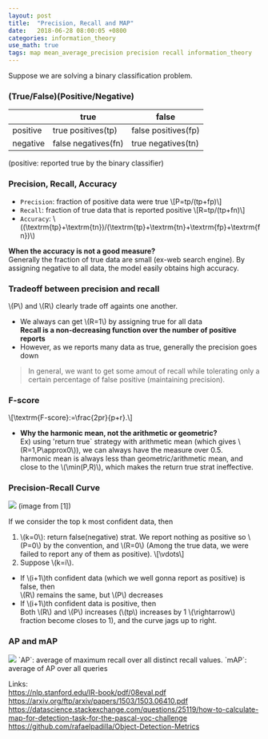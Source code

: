 ```yaml
---
layout: post
title:  "Precision, Recall and MAP"
date:   2018-06-28 08:00:05 +0800
categories: information_theory
use_math: true
tags: map mean_average_precision precision recall information_theory
---
```


Suppose we are solving a binary classification problem.

### (True/False)(Positive/Negative)

|                     |true|false|
|---------------------|-----------------------------|--------|
|positive |true positives(tp) |false positives(fp)|
|negative  |false negatives(fn)|true negatives(tn)|

(positive: reported true by the binary classifier)

### Precision, Recall, Accuracy
* `Precision`: fraction of positive data were true \\[P=tp/(tp+fp)\\]  
* `Recall`: fraction of true data that is reported positive \\[R=tp/(tp+fn)\\]  
* `Accuracy`: \\((\textrm\{tp\}+\textrm\{tn\})/(\textrm\{tp\}+\textrm\{tn\}+\textrm\{fp\}+\textrm\{fn\})\\)

__When the accuracy is not a good measure?__  
Generally the fraction of true data are small (ex-web search engine). By assigning negative to all data, the model easily obtains high accuracy.

### Tradeoff between precision and recall
\\(P\\) and \\(R\\) clearly trade off againts one another.
* We always can get \\(R=1\\) by assigning true for all data  
__Recall is a non-decreasing function over the number of positive reports__
* However, as we reports many data as true, generally the precision goes down

> In general, we want to get some amout of recall while tolerating only a certain percentage of false positive (maintaining precision).


### F-score
\\[\textrm\{F-score\}:=\frac\{2pr\}\{p+r\}.\\]

* __Why the harmonic mean, not the arithmetic or geometric?__  
Ex) using 'return true` strategy with arithmetic mean (which gives \\(R=1,P\approx0\\)), we can always have the measure over 0.5.  
harmonic mean is always less than geometric/arithmetic mean, and close to the \\(\min(P,R)\\), which makes the return true strat ineffective.


### Precision-Recall Curve

<img src="{{ site.url }}/images/deeplearning/pr_curve.png" class="center"/>  
(image from [1])  

If we consider the top k most confident data, then
1. \\(k=0\\): return false(negative) strat. We report nothing as positive so \\(P=0\\) by the convention, and \\(R=0\\) (Among the true data, we were failed to report any of them as positive).
\\[\vdots\\]
2. Suppose \\(k=i\\).  
* If \\(i+1\\)th confident data (which we well gonna report as positive) is false, then  
\\(R\\) remains the same, but \\(P\\) decreases
* If \\(i+1\\)th confident data is positive, then  
Both \\(R\\) and \\(P\\) increases (\\(tp\\) increases by 1 \\(\rightarrow\\) fraction become closes to 1), and the curve jags up to right.

### AP and mAP
<img src="{{ site.url }}/images/deeplearning/20171123_195812.png" class="center"/>  
`AP`: average of maximum recall over all distinct recall values.
`mAP`: average of AP over all queries

Links:  
<a href="https://nlp.stanford.edu/IR-book/pdf/08eval.pdf" target="_blank">https://nlp.stanford.edu/IR-book/pdf/08eval.pdf</a>  
<a href="https://arxiv.org/ftp/arxiv/papers/1503/1503.06410.pdf" target="_blank">https://arxiv.org/ftp/arxiv/papers/1503/1503.06410.pdf</a>  
<a href="https://datascience.stackexchange.com/questions/25119/how-to-calculate-map-for-detection-task-for-the-pascal-voc-challenge" target="_blank">https://datascience.stackexchange.com/questions/25119/how-to-calculate-map-for-detection-task-for-the-pascal-voc-challenge</a>  
<a href="https://github.com/rafaelpadilla/Object-Detection-Metrics" target="_blank">https://github.com/rafaelpadilla/Object-Detection-Metrics</a>